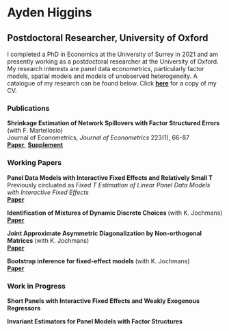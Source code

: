 #  Ayden Higgins
## Postdoctoral Researcher, University of Oxford 
I completed a PhD in Economics at the University of Surrey in 2021 and am presently working as a postdoctoral researcher at the University of Oxford. My research interests are panel data econometrics, particularly factor models, spatial models and models of unobserved heterogeneity. A catalogue of my research can be found below. Click <strong><a href="{{ CV.pdf | prepend: '/assets/pdf/CV/CV.pdf' | relative_url | download }}">here</a></strong> for a copy of my CV. 

### Publications
<b> Shrinkage Estimation of Network Spillovers with Factor Structured Errors </b> (with F. Martellosio) <br> Journal of Econometrics, <i> Journal of Econometrics </i> 223(1), 66-87 <br> <strong><a href="{{ Master.pdf | prepend: '/assets/pdf/Shrinkage/Master.pdf' | relative_url | download }}">Paper</a></strong>, <strong><a href="{{ Supplement.pdf | prepend: '/assets/pdf/Shrinkage/Supplement.pdf' | relative_url | download }}">Supplement</a></strong>

### Working Papers
<b> Panel Data Models with Interactive Fixed Effects and Relatively Small T </b> <br> Previously circluated as <i> Fixed T Estimation of Linear Panel Data Models with Interactive Fixed Effects </i> <br> <strong><a href="{{ MasterLatest.pdf | prepend: '/assets/pdf/FTIFE/MasterLatest.pdf' | relative_url | download }}">Paper</a></strong> 

<b> Identification of Mixtures of Dynamic Discrete Choices </b> (with K. Jochmans) <br> <strong><a href="{{ Mixture.pdf | prepend: '/assets/pdf/Mixture/Mixture.pdf' | relative_url | download }}">Paper</a></strong>

<b> Joint Approximate Asymmetric Diagonalization by Non-orthogonal Matrices </b> (with K. Jochmans) <br> <strong><a href="{{ JASYD.pdf | prepend: '/assets/pdf/JASYD/JASYD.pdf' | relative_url | download }}">Paper</a></strong>

<b> Bootstrap inference for fixed-effect models </b> (with K. Jochmans) <br> <strong><a href="{{ Bootstrap.pdf | prepend: '/assets/pdf/Boot/Bootstrap.pdf' | relative_url | download }}">Paper</a></strong>

### Work in Progress

<b> Short Panels with Interactive Fixed Effects and Weakly Exogenous Regressors </b> 

<b> Invariant Estimators for Panel Models with Factor Structures </b> 



